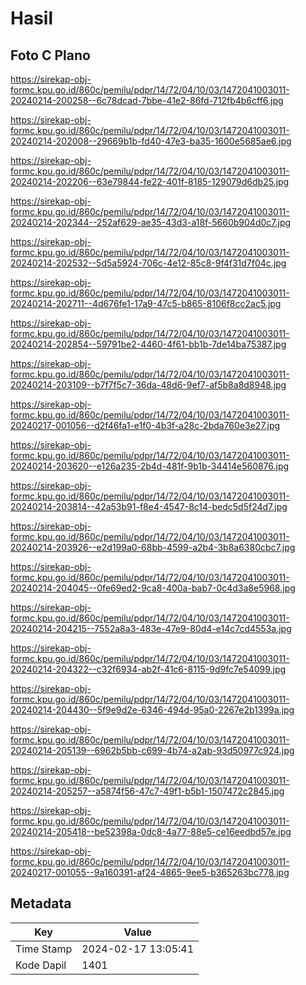 # Hasil

## Foto C Plano

https://sirekap-obj-formc.kpu.go.id/860c/pemilu/pdpr/14/72/04/10/03/1472041003011-20240214-200258--6c78dcad-7bbe-41e2-86fd-712fb4b6cff6.jpg

https://sirekap-obj-formc.kpu.go.id/860c/pemilu/pdpr/14/72/04/10/03/1472041003011-20240214-202008--29669b1b-fd40-47e3-ba35-1600e5685ae6.jpg

https://sirekap-obj-formc.kpu.go.id/860c/pemilu/pdpr/14/72/04/10/03/1472041003011-20240214-202206--63e79844-fe22-401f-8185-129079d6db25.jpg

https://sirekap-obj-formc.kpu.go.id/860c/pemilu/pdpr/14/72/04/10/03/1472041003011-20240214-202344--252af629-ae35-43d3-a18f-5660b904d0c7.jpg

https://sirekap-obj-formc.kpu.go.id/860c/pemilu/pdpr/14/72/04/10/03/1472041003011-20240214-202532--5d5a5924-706c-4e12-85c8-9f4f31d7f04c.jpg

https://sirekap-obj-formc.kpu.go.id/860c/pemilu/pdpr/14/72/04/10/03/1472041003011-20240214-202711--4d676fe1-17a9-47c5-b865-8106f8cc2ac5.jpg

https://sirekap-obj-formc.kpu.go.id/860c/pemilu/pdpr/14/72/04/10/03/1472041003011-20240214-202854--59791be2-4460-4f61-bb1b-7de14ba75387.jpg

https://sirekap-obj-formc.kpu.go.id/860c/pemilu/pdpr/14/72/04/10/03/1472041003011-20240214-203109--b7f7f5c7-36da-48d6-9ef7-af5b8a8d8948.jpg

https://sirekap-obj-formc.kpu.go.id/860c/pemilu/pdpr/14/72/04/10/03/1472041003011-20240217-001056--d2f46fa1-e1f0-4b3f-a28c-2bda760e3e27.jpg

https://sirekap-obj-formc.kpu.go.id/860c/pemilu/pdpr/14/72/04/10/03/1472041003011-20240214-203620--e126a235-2b4d-481f-9b1b-34414e560876.jpg

https://sirekap-obj-formc.kpu.go.id/860c/pemilu/pdpr/14/72/04/10/03/1472041003011-20240214-203814--42a53b91-f8e4-4547-8c14-bedc5d5f24d7.jpg

https://sirekap-obj-formc.kpu.go.id/860c/pemilu/pdpr/14/72/04/10/03/1472041003011-20240214-203926--e2d199a0-68bb-4599-a2b4-3b8a6380cbc7.jpg

https://sirekap-obj-formc.kpu.go.id/860c/pemilu/pdpr/14/72/04/10/03/1472041003011-20240214-204045--0fe69ed2-9ca8-400a-bab7-0c4d3a8e5968.jpg

https://sirekap-obj-formc.kpu.go.id/860c/pemilu/pdpr/14/72/04/10/03/1472041003011-20240214-204215--7552a8a3-483e-47e9-80d4-e14c7cd4553a.jpg

https://sirekap-obj-formc.kpu.go.id/860c/pemilu/pdpr/14/72/04/10/03/1472041003011-20240214-204322--c32f6934-ab2f-41c6-8115-9d9fc7e54099.jpg

https://sirekap-obj-formc.kpu.go.id/860c/pemilu/pdpr/14/72/04/10/03/1472041003011-20240214-204430--5f9e9d2e-6346-494d-95a0-2267e2b1399a.jpg

https://sirekap-obj-formc.kpu.go.id/860c/pemilu/pdpr/14/72/04/10/03/1472041003011-20240214-205139--6962b5bb-c699-4b74-a2ab-93d50977c924.jpg

https://sirekap-obj-formc.kpu.go.id/860c/pemilu/pdpr/14/72/04/10/03/1472041003011-20240214-205257--a5874f56-47c7-49f1-b5b1-1507472c2845.jpg

https://sirekap-obj-formc.kpu.go.id/860c/pemilu/pdpr/14/72/04/10/03/1472041003011-20240214-205418--be52398a-0dc8-4a77-88e5-ce16eedbd57e.jpg

https://sirekap-obj-formc.kpu.go.id/860c/pemilu/pdpr/14/72/04/10/03/1472041003011-20240217-001055--9a160391-af24-4865-9ee5-b365263bc778.jpg


## Metadata

| Key        | Value               |
| ---------- | ------------------- |
| Time Stamp | 2024-02-17 13:05:41 |
| Kode Dapil | 1401                |



